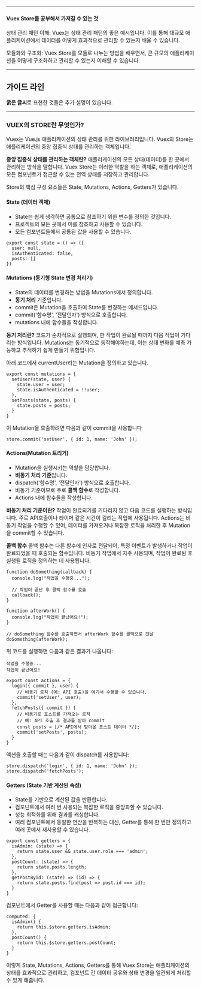 
---
#### Vuex Store를 공부해서 가져갈 수 있는 것
상태 관리 패턴 이해:
Vuex는 상태 관리 패턴의 좋은 예시입니다. 이를 통해 대규모 애플리케이션에서 데이터를 어떻게 효과적으로 관리할 수 있는지 배울 수 있습니다.

모듈화와 구조화:
Vuex Store를 모듈로 나누는 방법을 배우면서, 큰 규모의 애플리케이션을 어떻게 구조화하고 관리할 수 있는지 이해할 수 있습니다.

---

## 가이드 라인
**굵은 글씨**로 표현한 것들은 추가 설명이 있습니다.

---
### VUEX의 STORE란 무엇인가?
Vuex는 Vue.js 애플리케이션의 상태 관리를 위한 라이브러리입니다. Vuex의 Store는 애플리케이션의 중앙 집중식 상태를 관리하는 객체입니다.

**중앙 집중식 상태를 관리하는 객체란?**
애플리케이션의 모든 상태(데이터)를 한 곳에서 관리하는 방식을 말합니다. Vuex Store는 이러한 역할을 하는 객체로, 애플리케이션의 모든 컴포넌트가 접근할 수 있는 전역 상태를 저장하고 관리합니다.

Store의 핵심 구성 요소들은 State, Mutations, Actions, Getters가 있습니다.

#### State (데이터 객체)
- State는 쉽게 생각하면 공통으로 참조하기 위한 변수를 정의한 것입니다.
- 프로젝트의 모든 곳에서 이를 참조하고 사용할 수 있습니다.
- 모든 컴포넌트들에서 공통된 값을 사용할 수 있습니다.
```
export const state = () => ({
  user: null,
  isAuthenticated: false,
  posts: []
})
```

#### Mutations (동기형 State 변경 처리기)
- State의 데이터를 변경하는 방법을 Mutations에서 정의합니다.
- **동기 처리** 기준입니다.
- commit은 Mutation을 호출하여 State를 변경하는 메서드입니다.
- commit('함수명', '전달인자') 방식으로 호출합니다.
- mutations 내에 함수들을 작성합니다.

**동기 처리란?**
코드가 순차적으로 실행되며, 한 작업이 완료될 때까지 다음 작업이 기다리는 방식입니다. Mutations는 동기적으로 동작해야하는데, 이는 상태 변화를 예측 가능하고 추적하기 쉽게 만들기 위함입니다.

아래 코드에서 currentUser라는 Mutation을 정의하고 있습니다.
```
export const mutations = {
  setUser(state, user) {
    state.user = user;
    state.isAuthenticated = !!user;
  },
  setPosts(state, posts) {
    state.posts = posts;
  }
}
```
이 Mutation을 호출하려면 다음과 같이 commit을 사용합니다
```
store.commit('setUser', { id: 1, name: 'John' });
```
#### Actions(Mutation 트리거)
- Mutation을 실행시키는 역할을 담당합니다.
- **비동기 처리 기준**입니다.
- dispatch('함수명', '전달인자') 방식으로 호출합니다.
- 비동기 기준이므로 주로 **콜백 함수**로 작성합니다.
- Actions 내에 함수들을 작성합니다.

**비동기 처리 기준이란?**
작업이 완료되기를 기다리지 않고 다음 코드를 실행하는 방식입니다.
주로 API호출이나 타이머 같은 시간이 걸리는 작업에 사용됩니다.
Actions는 비동기 작업을 수행할 수 있어, 데이터를 가져오거나 복잡한 로직을 처리한 후 Mutation을 commit할 수 있습니다.

**콜백 함수**
콜백 함수는 다른 함수에 인자로 전달되어, 특정 이벤트가 발생하거나 작업이 완료되었을 때 호출되는 함수입니다. 비동기 작업에서 자주 사용되며, 작업이 완료된 후 실행될 로직을 정의하는 데 사용됩니다.

```
function doSomething(callback) {
  console.log("작업을 수행중...");
  
  // 작업이 끝난 후 콜백 함수를 호출
  callback();
}

function afterWork() {
  console.log("작업이 끝났어요!");
}

// doSomething 함수를 호출하면서 afterWork 함수를 콜백으로 전달
doSomething(afterWork);
```
위 코드를 실행하면 다음과 같은 결과가 나옵니다:
```
작업을 수행중...
작업이 끝났어요!
```

```
export const actions = {
  login({ commit }, user) {
    // 비동기 로직 (예: API 호출)을 여기서 수행할 수 있습니다.
    commit('setUser', user);
  },
  fetchPosts({ commit }) {
    // 비동기로 포스트를 가져오는 로직
    // 예: API 호출 후 결과를 받아 commit
    const posts = [/* API에서 받아온 포스트 데이터 */];
    commit('setPosts', posts);
  }
}
```
액션을 호출할 때는 다음과 같이 dispatch를 사용합니다:
```
store.dispatch('login', { id: 1, name: 'John' });
store.dispatch('fetchPosts');
```

#### Getters (State 기반 계산된 속성)
- State를 기반으로 계산된 값을 반환합니다.
- 컴포넌트에서 여러 번 사용되는 복잡한 로직을 중앙화할 수 있습니다.
- 성능 최적화를 위해 결과를 캐싱합니다.
- 여러 컴포넌트에서 동일한 연산을 반복하는 대신, Getter를 통해 한 번만 정의하고 여러 곳에서 재사용할 수 있습니다.

```
export const getters = {
  isAdmin: (state) => {
    return state.user && state.user.role === 'admin';
  },
  postCount: (state) => {
    return state.posts.length;
  },
  getPostById: (state) => (id) => {
    return state.posts.find(post => post.id === id);
  }
}
```
컴포넌트에서 Getter를 사용할 때는 다음과 같이 접근합니다:
```
computed: {
  isAdmin() {
    return this.$store.getters.isAdmin;
  },
  postCount() {
    return this.$store.getters.postCount;
  }
}
```
이렇게 State, Mutations, Actions, Getters를 통해 Vuex Store는 애플리케이션의 상태를 효과적으로 관리하고, 컴포넌트 간 데이터 공유와 상태 변경을 일관되게 처리할 수 있게 해줍니다.